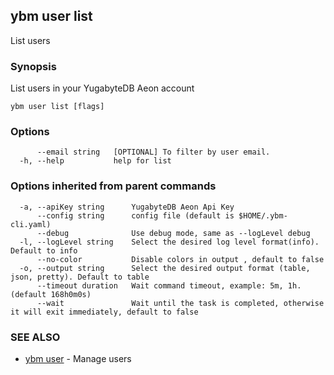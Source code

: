 ## ybm user list

List users

### Synopsis

List users in your YugabyteDB Aeon account

```
ybm user list [flags]
```

### Options

```
      --email string   [OPTIONAL] To filter by user email.
  -h, --help           help for list
```

### Options inherited from parent commands

```
  -a, --apiKey string      YugabyteDB Aeon Api Key
      --config string      config file (default is $HOME/.ybm-cli.yaml)
      --debug              Use debug mode, same as --logLevel debug
  -l, --logLevel string    Select the desired log level format(info). Default to info
      --no-color           Disable colors in output , default to false
  -o, --output string      Select the desired output format (table, json, pretty). Default to table
      --timeout duration   Wait command timeout, example: 5m, 1h. (default 168h0m0s)
      --wait               Wait until the task is completed, otherwise it will exit immediately, default to false
```

### SEE ALSO

* [ybm user](ybm_user.md)	 - Manage users

